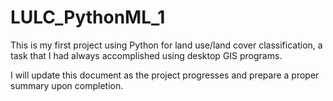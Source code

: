 # LULC_PythonML_1

This is my first project using Python for land use/land cover classification, a task that I had always accomplished using desktop GIS programs.

I will update this document as the project progresses and prepare a proper summary upon completion.

